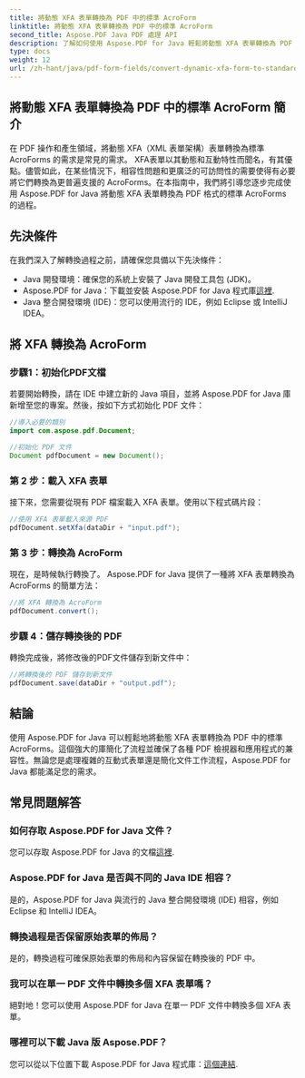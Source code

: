 ```yaml
---
title: 將動態 XFA 表單轉換為 PDF 中的標準 AcroForm
linktitle: 將動態 XFA 表單轉換為 PDF 中的標準 AcroForm
second_title: Aspose.PDF Java PDF 處理 API
description: 了解如何使用 Aspose.PDF for Java 輕鬆將動態 XFA 表單轉換為 PDF 中的標準 AcroForms。確保相容性和可訪問性。
type: docs
weight: 12
url: /zh-hant/java/pdf-form-fields/convert-dynamic-xfa-form-to-standard-acroform-in-pdf/
---
```


## 將動態 XFA 表單轉換為 PDF 中的標準 AcroForm 簡介

在 PDF 操作和產生領域，將動態 XFA（XML 表單架構）表單轉換為標準 AcroForms 的需求是常見的需求。 XFA表單以其動態和互動特性而聞名，有其優點。儘管如此，在某些情況下，相容性問題和更廣泛的可訪問性的需要使得有必要將它們轉換為更普遍支援的 AcroForms。在本指南中，我們將引導您逐步完成使用 Aspose.PDF for Java 將動態 XFA 表單轉換為 PDF 格式的標準 AcroForms 的過程。

## 先決條件

在我們深入了解轉換過程之前，請確保您具備以下先決條件：

- Java 開發環境：確保您的系統上安裝了 Java 開發工具包 (JDK)。
-  Aspose.PDF for Java：下載並安裝 Aspose.PDF for Java 程式庫[這裡](https://releases.aspose.com/pdf/java/).
- Java 整合開發環境 (IDE)：您可以使用流行的 IDE，例如 Eclipse 或 IntelliJ IDEA。

## 將 XFA 轉換為 AcroForm

### 步驟1：初始化PDF文檔

若要開始轉換，請在 IDE 中建立新的 Java 項目，並將 Aspose.PDF for Java 庫新增至您的專案。然後，按如下方式初始化 PDF 文件：

```java
//導入必要的類別
import com.aspose.pdf.Document;

//初始化 PDF 文件
Document pdfDocument = new Document();
```

### 第 2 步：載入 XFA 表單

接下來，您需要從現有 PDF 檔案載入 XFA 表單。使用以下程式碼片段：

```java
//使用 XFA 表單載入來源 PDF
pdfDocument.setXfa(dataDir + "input.pdf");
```

### 第 3 步：轉換為 AcroForm

現在，是時候執行轉換了。 Aspose.PDF for Java 提供了一種將 XFA 表單轉換為 AcroForms 的簡單方法：

```java
//將 XFA 轉換為 AcroForm
pdfDocument.convert();
```

### 步驟 4：儲存轉換後的 PDF

轉換完成後，將修改後的PDF文件儲存到新文件中：

```java
//將轉換後的 PDF 儲存到新文件
pdfDocument.save(dataDir + "output.pdf");
```

## 結論

使用 Aspose.PDF for Java 可以輕鬆地將動態 XFA 表單轉換為 PDF 中的標準 AcroForms。這個強大的庫簡化了流程並確保了各種 PDF 檢視器和應用程式的兼容性。無論您是處理複雜的互動式表單還是簡化文件工作流程，Aspose.PDF for Java 都能滿足您的需求。

## 常見問題解答

### 如何存取 Aspose.PDF for Java 文件？

您可以存取 Aspose.PDF for Java 的文檔[這裡](https://reference.aspose.com/pdf/java/).

### Aspose.PDF for Java 是否與不同的 Java IDE 相容？

是的，Aspose.PDF for Java 與流行的 Java 整合開發環境 (IDE) 相容，例如 Eclipse 和 IntelliJ IDEA。

### 轉換過程是否保留原始表單的佈局？

是的，轉換過程可確保原始表單的佈局和內容保留在轉換後的 PDF 中。

### 我可以在單一 PDF 文件中轉換多個 XFA 表單嗎？

絕對地！您可以使用 Aspose.PDF for Java 在單一 PDF 文件中轉換多個 XFA 表單。

### 哪裡可以下載 Java 版 Aspose.PDF？

您可以從以下位置下載 Aspose.PDF for Java 程式庫：[這個連結](https://releases.aspose.com/pdf/java/).
